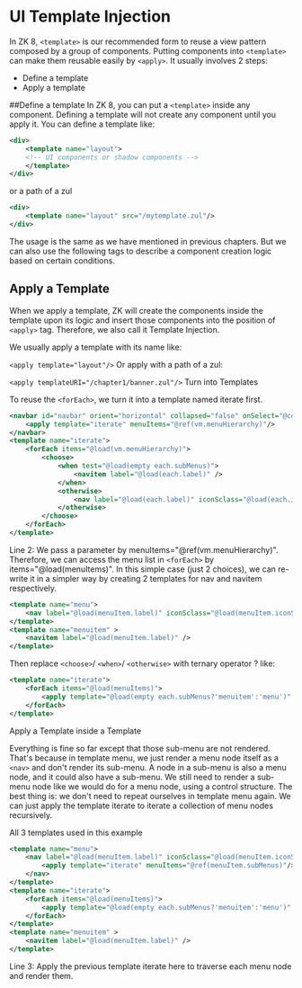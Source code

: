 # UI Template Injection

In ZK 8, `<template>` is our recommended form to reuse a view pattern composed by a group of components. Putting components into `<template>` can make them reusable easily by `<apply>`. It usually involves 2 steps:

- Define a template
- Apply a template

##Define a template
In ZK 8, you can put a `<template>` inside any component. Defining a template will not create any component until you apply it. You can define a template like:

```xml
<div>
    <template name="layout">
    <!-- UI components or shadow components -->
    </template>
</div>
```
or a path of a zul

```xml
<div>
    <template name="layout" src="/mytemplate.zul"/>
</div>
```
The usage is the same as we have mentioned in previous chapters. But we can also use the following tags to describe a component creation logic based on certain conditions.

## Apply a Template

When we apply a template, ZK will create the components inside the template upon its logic and insert those components into the position of `<apply>` tag. Therefore, we also call it Template Injection.

We usually apply a template with its name like:

`<apply template="layout"/>`
Or apply with a path of a zul:

`<apply templateURI="/chapter1/banner.zul"/>`
Turn into Templates

To reuse the `<forEach>`, we turn it into a template named iterate first.

```xml
<navbar id="navbar" orient="horizontal" collapsed="false" onSelect="@command('navigate')" >
    <apply template="iterate" menuItems="@ref(vm.menuHierarchy)"/>
</navbar>
<template name="iterate">
    <forEach items="@load(vm.menuHierarchy)">
        <choose>
            <when test="@load(empty each.subMenus)">
                <navitem label="@load(each.label)" />
            </when>
            <otherwise>
                <nav label="@load(each.label)" iconSclass="@load(each.iconSclass)"/>
            </otherwise>
        </choose>
    </forEach>
</template>
```
Line 2: We pass a parameter by menuItems="@ref(vm.menuHierarchy)". Therefore, we can access the menu list in `<forEach>` by items="@load(menuItems)".
In this simple case (just 2 choices), we can re-write it in a simpler way by creating 2 templates for nav and navitem respectively.

```xml
<template name="menu">
    <nav label="@load(menuItem.label)" iconSclass="@load(menuItem.iconSclass)"/>
</template>
<template name="menuitem" >
    <navitem label="@load(menuItem.label)" />
</template>
```
Then replace `<choose>`/ `<when>`/ `<otherwise>` with ternary operator ? like:

```xml
<template name="iterate">
    <forEach items="@load(menuItems)">
        <apply template="@load(empty each.subMenus?'menuitem':'menu')" menuItem="@ref(each)"/>
    </forEach>
</template>
```
Apply a Template inside a Template

Everything is fine so far except that those sub-menu are not rendered. That's because in template menu, we just render a menu node itself as a `<nav>` and don't render its sub-menu. A node in a sub-menu is also a menu node, and it could also have a sub-menu. We still need to render a sub-menu node like we would do for a menu node, using a control structure. The best thing is: we don't need to repeat ourselves in template menu again. We can just apply the template iterate to iterate a collection of menu nodes recursively.

All 3 templates used in this example

```xml
<template name="menu">
    <nav label="@load(menuItem.label)" iconSclass="@load(menuItem.iconSclass)">
        <apply template="iterate" menuItems="@ref(menuItem.subMenus)"/>
    </nav>
</template>
<template name="iterate">
    <forEach items="@load(menuItems)">
        <apply template="@load(empty each.subMenus?'menuitem':'menu')" menuItem="@ref(each)"/>
    </forEach>
</template>
<template name="menuitem" >
    <navitem label="@load(menuItem.label)" />
</template>
```
Line 3: Apply the previous template iterate here to traverse each menu node and render them.
